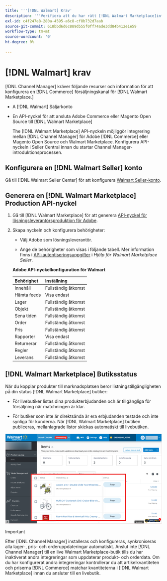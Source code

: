 ```yaml
---
title: '''[!DNL Walmart] Krav'
description: '''Verifiera att du har rätt [!DNL Walmart Marketplace]information och resurser som kan integreras med Channel Manager."'
exl-id: c4f247e8-280a-4595-a6c8-cf8b732d7aab
source-git-commit: 618bbd6d6c889d555f0ff74ade3dd84b412e1e59
workflow-type: tm+mt
source-wordcount: '0'
ht-degree: 0%

---
```


# [!DNL Walmart] krav

[!DNL Channel Manager] kräver följande resurser och information för att konfigurera en [!DNL Commerce] försäljningskanal för [!DNL Walmart Marketplace.]

* A [!DNL Walmart] Säljarkonto

* En API-nyckel för att ansluta Adobe Commerce eller Magento Open Source till [!DNL Walmart Marketplace]

   The [!DNL Walmart Marketplace] API-nyckeln möjliggör integrering mellan [!DNL Channel Manager] för Adobe [!DNL Commerce] eller Magento Open Source och Walmart Marketplace. Konfigurera API-nyckeln i Seller Central innan du startar Channel Manager-introduktionsprocessen.

## Konfigurera en [!DNL Walmart Seller] konto

Gå till [!DNL Walmart Seller Center] för att konfigurera [Walmart Seller-konto](https://seller.walmart.com/signup?q=&amp;origin=solution_provider&amp;src=0014M00001zivMp).

## Generera en [!DNL Walmart Marketplace] Production API-nyckel

1. Gå till [!DNL Walmart Marketplace] för att generera [API-nyckel för lösningsleverantörsproduktion för Adobe](https://developer.walmart.com/#preloginModal?redirectUri=https%3A%2F%2Fdeveloper.walmart.com%2Faccount%2FgenerateKey).

1. Skapa nyckeln och konfigurera behörigheter:

   * Välj Adobe som lösningsleverantör.

   * Ange de behörigheter som visas i följande tabell. Mer information finns i [API-autentiseringsuppgifter](https://sellerhelp.walmart.com/seller/s/guide?article=000006422) i _Hjälp för Walmart Marketplace Seller_.

   **Adobe API-nyckelkonfiguration för Walmart**

   | **Behörighet** | **Inställning** |
   |----------------|-------------|
   | Innehåll | Fullständig åtkomst |
   | Hämta feeds | Visa endast |
   | Lager | Fullständig åtkomst |
   | Objekt | Fullständig åtkomst |
   | Sena tiden | Fullständig åtkomst |
   | Order | Fullständig åtkomst |
   | Pris | Fullständig åtkomst |
   | Rapporter | Visa endast |
   | Returnerar | Fullständig åtkomst |
   | Regler | Fullständig åtkomst |
   | Leverans | Fullständig åtkomst |

## [!DNL Walmart Marketplace] Butiksstatus

När du kopplar produkter till marknadsplatsen beror listningstillgängligheten på din status [!DNL Walmart Marketplace] butiker:

* För livebutiker listas dina produkterbjudanden och är tillgängliga för försäljning när matchningen är klar.

* För butiker som inte är direktsända är era erbjudanden testade och inte synliga för kunderna. När [!DNL Walmart Marketplace] butiken publiceras, mellanlagrade listor skickas automatiskt till livebutiken.

![[!DNL Walmart Seller Central] mellanlagrade produkter](assets/walmart-seller-central-staged.png)

>[!IMPORTANT]
>
>Efter [!DNL Channel Manager] installeras och konfigureras, synkroniseras alla lager-, pris- och orderuppdateringar automatiskt. Anslut inte [!DNL Channel Manager] till en live Walmart Marketplace-butik tills du har inaktiverat andra integreringar som uppdaterar produkt- och orderdata. Om du har konfigurerat andra integreringar kontrollerar du att artikelkvantiteten och priserna [!DNL Commerce] matchar kvantiteterna i [!DNL Walmart Marketplace] innan du ansluter till en livebutik.

